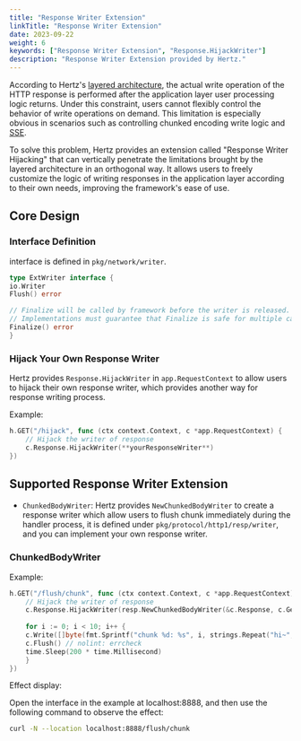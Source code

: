```yaml
---
title: "Response Writer Extension"
linkTitle: "Response Writer Extension"
date: 2023-09-22
weight: 6
keywords: ["Response Writer Extension", "Response.HijackWriter"]
description: "Response Writer Extension provided by Hertz."
---
```


According to Hertz's [layered architecture](/zh/docs/hertz/overview/), the actual write
operation of the HTTP response is performed after the application layer user processing logic returns. Under this
constraint, users cannot flexibly control the behavior of write operations on demand. This limitation is especially
obvious in scenarios such as controlling chunked encoding write logic
and [SSE](https://github.com/hertz-contrib/sse#hertz-sse).

To solve this problem, Hertz provides an extension called "Response Writer Hijacking" that can vertically penetrate the
limitations brought by the layered architecture in an orthogonal way. It allows users to freely customize the logic of
writing responses in the application layer according to their own needs, improving the framework's ease of use.

## Core Design

### Interface Definition

interface is defined in `pkg/network/writer`.

```go
type ExtWriter interface {
io.Writer
Flush() error

// Finalize will be called by framework before the writer is released.
// Implementations must guarantee that Finalize is safe for multiple calls.
Finalize() error
}
```

### Hijack Your Own Response Writer

Hertz provides `Response.HijackWriter` in `app.RequestContext` to allow users to hijack their own response writer, which
provides another way for response writing process.

Example:

```go
h.GET("/hijack", func (ctx context.Context, c *app.RequestContext) {
    // Hijack the writer of response
    c.Response.HijackWriter(**yourResponseWriter**)
})
```

## Supported Response Writer Extension

- `ChunkedBodyWriter`: Hertz provides `NewChunkedBodyWriter` to create a response writer which allow users to flush chunk immediately during
  the handler process, it is defined under `pkg/protocol/http1/resp/writer`, and you can implement your own response
  writer.

### ChunkedBodyWriter

Example:

```go
h.GET("/flush/chunk", func (ctx context.Context, c *app.RequestContext) {
    // Hijack the writer of response
    c.Response.HijackWriter(resp.NewChunkedBodyWriter(&c.Response, c.GetWriter()))
    
    for i := 0; i < 10; i++ {
    c.Write([]byte(fmt.Sprintf("chunk %d: %s", i, strings.Repeat("hi~", i)))) // nolint: errcheck
    c.Flush() // nolint: errcheck
    time.Sleep(200 * time.Millisecond)
    }
})
```

Effect display:

Open the interface in the example at localhost:8888, and then use the following command to observe the effect:

```bash
curl -N --location localhost:8888/flush/chunk
```
